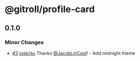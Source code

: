 # @gitroll/profile-card

## 0.1.0

### Minor Changes

- [#3](https://github.com/gitroll-dev/gitroll-profile-card/pull/3) [`b56b76e`](https://github.com/gitroll-dev/gitroll-profile-card/commit/b56b76eb6a7998a5f845723748be9a90a9852d08) Thanks [@JacobLinCool](https://github.com/JacobLinCool)! - Add midnight theme
